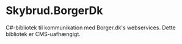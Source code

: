 Skybrud.BorgerDk
================

C#-bibliotek til kommunikation med Borger.dk's webservices. Dette bibliotek er CMS-uafhængigt.
